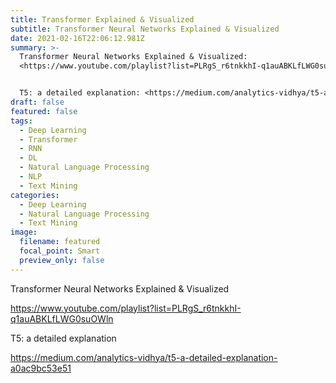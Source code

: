 ```yaml
---
title: Transformer Explained & Visualized
subtitle: Transformer Neural Networks Explained & Visualized
date: 2021-02-16T22:06:12.981Z
summary: >-
  Transformer Neural Networks Explained & Visualized:
  <https://www.youtube.com/playlist?list=PLRgS_r6tnkkhI-q1auABKLfLWG0suOWln>


  T5: a detailed explanation: <https://medium.com/analytics-vidhya/t5-a-detailed-explanation-a0ac9bc53e51>
draft: false
featured: false
tags:
  - Deep Learning
  - Transformer
  - RNN
  - DL
  - Natural Language Processing
  - NLP
  - Text Mining
categories:
  - Deep Learning
  - Natural Language Processing
  - Text Mining
image:
  filename: featured
  focal_point: Smart
  preview_only: false
---
```

Transformer Neural Networks Explained & Visualized

<https://www.youtube.com/playlist?list=PLRgS_r6tnkkhI-q1auABKLfLWG0suOWln>



T5: a detailed explanation

<https://medium.com/analytics-vidhya/t5-a-detailed-explanation-a0ac9bc53e51>